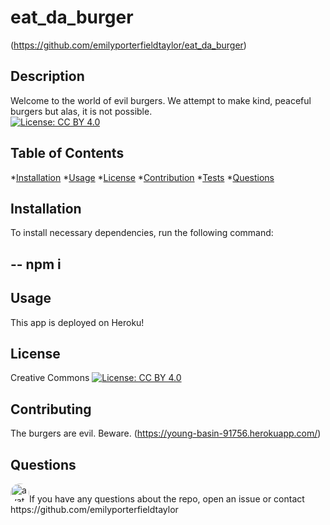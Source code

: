 # eat_da_burger
(https://github.com/emilyporterfieldtaylor/eat_da_burger)

## Description  
Welcome to the world of evil burgers. We attempt to make kind, peaceful burgers but alas, it is not possible. 
<br>
[![License: CC BY 4.0](https://img.shields.io/badge/License-CC%20BY%204.0-lightgrey.svg)](http://creativecommons.org/licenses/by/4.0/)
    
## Table of Contents

  *[Installation](#installation)
  *[Usage](#usage)
  *[License](#license)
  *[Contribution](#contribution)
  *[Tests](#tests)
  *[Questions](#questions)
    
## Installation
To install necessary dependencies, run the following command:

--
npm i
--
    
## Usage
This app is deployed on Heroku!
    
## License
Creative Commons
[![License: CC BY 4.0](https://img.shields.io/badge/License-CC%20BY%204.0-lightgrey.svg)](http://creativecommons.org/licenses/by/4.0/)
    
## Contributing
The burgers are evil. Beware.
(https://young-basin-91756.herokuapp.com/)
    
## Questions

<img src="https://avatars3.githubusercontent.com/u/56419788?v=4" alt="avatar" style="border-radius: 16px" width="30" />
​
If you have any questions about the repo, open an issue or contact https://github.com/emilyporterfieldtaylor